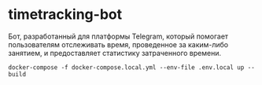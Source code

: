 # timetracking-bot 

Бот, разработанный для платформы Telegram, который помогает пользователям отслеживать время, проведенное за каким-либо занятием, и предоставляет статистику затраченного времени.

`docker-compose -f docker-compose.local.yml --env-file .env.local up --build`
